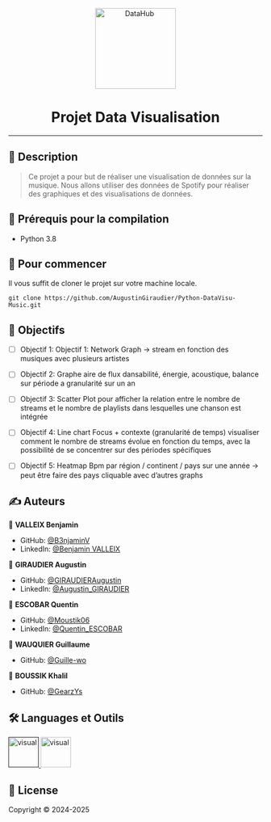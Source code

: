 <p align="center">
<img alt="DataHub" src="https://www.miage.fr/wp-content/uploads/2020/11/MIAGE_LOGO-RESEAU_COULEURS.png" height="160px" />
</p>
<h1 align="center"> Projet Data Visualisation </h1>

---

## 📝 Description

> Ce projet a pour but de réaliser une visualisation de données sur la musique. Nous allons utiliser des données de Spotify pour réaliser des graphiques et des visualisations de données.

## 📍 Prérequis pour la compilation

- Python 3.8

## 🏁 Pour commencer
Il vous suffit de cloner le projet sur votre machine locale.
```shell
git clone https://github.com/AugustinGiraudier/Python-DataVisu-Music.git
```

## 🚀 Objectifs

- [ ] Objectif 1: Objectif 1: Network Graph -> stream en fonction des musiques avec plusieurs artistes

- [ ] Objectif 2: Graphe aire de flux dansabilité, énergie, acoustique, balance sur période a granularité sur un an

- [ ] Objectif 3: Scatter Plot pour afficher la relation entre le nombre de streams et le nombre de playlists dans lesquelles une chanson est intégrée

- [ ] Objectif 4: Line chart Focus + contexte (granularité de temps) visualiser comment le nombre de streams évolue en fonction du temps, avec la possibilité de se concentrer sur des périodes spécifiques

- [ ] Objectif 5: Heatmap Bpm par région / continent / pays sur une année -> peut être faire des pays cliquable avec d’autres graphs


## ✍️ Auteurs

👤 **VALLEIX Benjamin**

* GitHub: [@B3njaminV](https://github.com/B3njaminV)
* LinkedIn: [@Benjamin VALLEIX](https://www.linkedin.com/in/benjamin-valleix-27115719a)

👤 **GIRAUDIER Augustin**

* GitHub: [@GIRAUDIERAugustin](https://github.com/AugustinGiraudier)
* LinkedIn: [@Augustin_GIRAUDIER](https://fr.linkedin.com/in/augustin-giraudier)

👤 **ESCOBAR Quentin**

* GitHub: [@Moustik06](https://github.com/Moustik06)
* LinkedIn: [@Quentin_ESCOBAR](https://fr.linkedin.com/in/quentin-escobar-78a544302)

👤 **WAUQUIER Guillaume**

* GitHub: [@Guille-wo](https://github.com/Guille-wo)

👤 **BOUSSIK Khalil**

* GitHub: [@GearzYs](https://github.com/GearzYs)

## 🛠  Languages et Outils

<p>
    <a href="" target="_blank"> 
        <img src="https://www.vectorlogo.zone/logos/python/python-icon.svg" alt="visual" width="60" height="60"/>
    </a>
    <a href="/" target="_blank"> 
        <img src="https://upload.wikimedia.org/wikipedia/commons/thumb/1/1d/PyCharm_Icon.svg/512px-PyCharm_Icon.svg.png" alt="visual" width="60" height="60"/>
    </a>
</p>


## 📝 License

Copyright © 2024-2025
